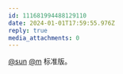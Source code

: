 ```yaml
---
id: 111681994488129110
date: 2024-01-01T17:59:55.976Z
reply: true
media_attachments: 0
---
```


[@sun](https://tot.yt/@sun) [@m](https://ima.cm/@m) 标准版。

